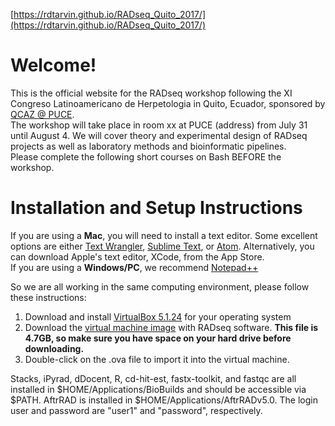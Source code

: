 [https://rdtarvin.github.io/RADseq_Quito_2017/](https://rdtarvin.github.io/RADseq_Quito_2017/)

Welcome!
==

This is the official website for the RADseq workshop following the XI Congreso Latinoamericano de Herpetologia in Quito, Ecuador, sponsored by <a href="http://zoologia.puce.edu.ec/Vertebrados/">QCAZ @ PUCE</a>.  <br>
The workshop will take place in room xx at PUCE (address) from July 31 until August 4. We will cover theory and experimental design of RADseq projects as well as laboratory methods and bioinformatic pipelines.      <br>
Please complete the following short courses on Bash BEFORE the workshop. <br>


Installation and Setup Instructions
==

If you are using a <b>Mac</b>, you will need to install a text editor. Some excellent options are either [Text Wrangler](http://www.barebones.com/products/textwrangler/), [Sublime Text](http://www.sublimetext.com/2), or [Atom](https://atom.io/). Alternatively, you can download Apple's text editor, XCode, from the App Store. <br>
If you are using a <b>Windows/PC</b>, we recommend [Notepad++](https://notepad-plus-plus.org/)


So we are all working in the same computing environment, please follow these instructions:
1. Download and install [VirtualBox 5.1.24](https://www.virtualbox.org/wiki/Downloads) for your operating system
2. Download the [virtual machine image](http://download.lab7.io/UT-BioComputing-RadSEQ.ova) with RADseq software. **This file is 4.7GB, so make sure you have space on your hard drive before downloading.**
3. Double-click on the .ova file to import it into the virtual machine.

Stacks, iPyrad, dDocent, R, cd-hit-est, fastx-toolkit, and fastqc are all installed in $HOME/Applications/BioBuilds and should be accessible via $PATH. AftrRAD is installed in $HOME/Applications/AftrRADv5.0. 
The login user and password are "user1" and "password", respectively.


